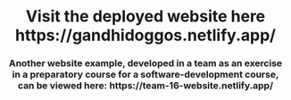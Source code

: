 <h1 align="center">
  Visit the deployed website here https://gandhidoggos.netlify.app/
</h1>

<h3 align="center">
  Another website example, developed in a team as an exercise in a preparatory course for a software-development course, can be viewed here:
  https://team-16-website.netlify.app/
  </h3>
